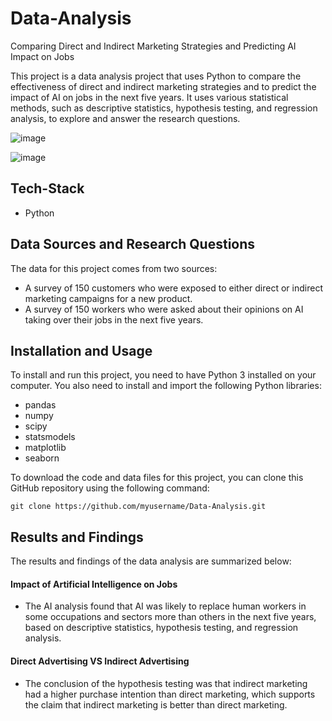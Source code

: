 # Data-Analysis

Comparing Direct and Indirect Marketing Strategies and Predicting AI Impact on Jobs

This project is a data analysis project that uses Python to compare the effectiveness of direct and indirect marketing strategies and to predict the impact of AI on jobs in the next five years. It uses various statistical methods, such as descriptive statistics, hypothesis testing, and regression analysis, to explore and answer the research questions.

![image](https://github.com/Amritha-07/Data-Analysis/assets/74042644/d115606b-a439-46b7-b0b6-34ee6c52642d)

![image](https://github.com/Amritha-07/Data-Analysis/assets/74042644/5943d465-6f29-475c-9271-edb812d763a8)


## Tech-Stack

- Python

## Data Sources and Research Questions

The data for this project comes from two sources:

- A survey of 150 customers who were exposed to either direct or indirect marketing campaigns for a new product.
- A survey of 150 workers who were asked about their opinions on AI taking over their jobs in the next five years.
  
## Installation and Usage

To install and run this project, you need to have Python 3 installed on your computer. You also need to install and import the following Python libraries:

- pandas
- numpy
- scipy
- statsmodels
- matplotlib
- seaborn

To download the code and data files for this project, you can clone this GitHub repository using the following command:

```
git clone https://github.com/myusername/Data-Analysis.git
```

## Results and Findings

The results and findings of the data analysis are summarized below:

#### Impact of Artificial Intelligence on Jobs

- The AI analysis found that AI was likely to replace human workers in some occupations and sectors more than others in the next five years, based on descriptive statistics, hypothesis testing, and regression analysis.

#### Direct Advertising VS Indirect Advertising

- The conclusion of the hypothesis testing was that indirect marketing had a higher purchase intention than direct marketing, which supports the claim that indirect marketing is better than direct marketing.
